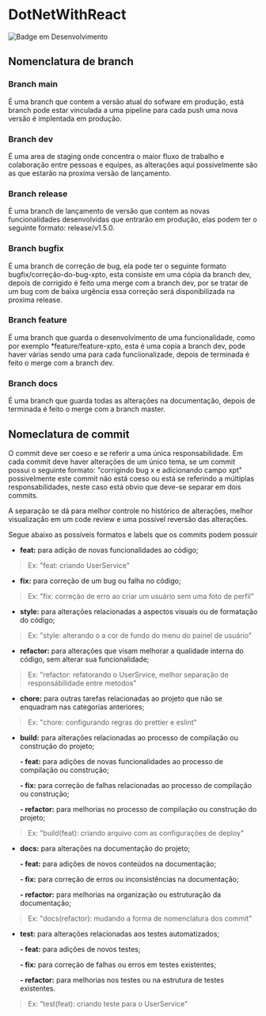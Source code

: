 # DotNetWithReact

![Badge em Desenvolvimento](http://img.shields.io/static/v1?label=STATUS&message=EM%20DESENVOLVIMENTO&color=yellow&style=for-the-badge)

## Nomenclatura de branch

### Branch main

É uma branch que contem a versão atual do sofware em produção, está branch pode estar vinculada a uma pipeline para cada push uma nova versão é implentada em produção.

### Branch dev

É uma area de staging onde concentra o maior fluxo de trabalho e colaboração entre pessoas e equipes, as alterações aqui possívelmente são as que estarão na proxíma versão de lançamento.

### Branch release

É uma branch de lançamento de versão que contem as novas funcionalidades desenvolvidas que entrarão em produção, elas podem ter o seguinte formato: release/v1.5.0.

### Branch bugfix

É uma branch de correção de bug, ela pode ter o seguinte formato bugfix/correção-do-bug-xpto, esta consiste em uma cópia da branch dev, depois de corrigido é feito uma merge com a branch dev, por se tratar de um bug com de baixa urgência essa correção será disponibilizada na proxima release.

### Branch feature

É uma branch que guarda o desenvolvimento de uma funcionalidade, como por exemplo *feature/feature-xpto, esta é uma copia a branch dev, pode haver várias sendo uma para cada funciionalizade, depois de terminada é feito o merge com a branch dev.

### Branch docs

É uma branch que guarda todas as alterações na documentação, depois de terminada é feito o merge com a branch master.

## Nomeclatura de commit
O commit deve ser coeso e se referir a uma única responsabilidade. Em cada commit deve haver alterações de um único tema, se um commit possui o seguinte formato: "corrigindo bug x e adicionando campo xpt" possivelmente este commit não está coeso ou está se referindo a múltiplas responsabilidades, neste caso está obvio que deve-se separar em dois commits.

A separação se dá para melhor controle no histórico de alterações, melhor visualização em um code review e uma possível reversão das alterações.

Segue abaixo as possíveis formatos e labels que os commits podem possuir

+ **feat:** para adição de novas funcionalidades ao código;

> Ex: "feat: criando UserService"

+ **fix:** para correção de um bug ou falha no código;

> Ex: "fix: correção de erro ao criar um usuário sem uma foto de perfil"

+ **style:** para alterações relacionadas a aspectos visuais ou de formatação do código;

> Ex: "style: alterando o a cor de fundo do menu do painel de usuário"

+ **refactor:** para alterações que visam melhorar a qualidade interna do código, sem alterar sua funcionalidade;

> Ex: "refactor: refatorando o UserSrvice, melhor separação de responsábilidade entre metodos"

+ **chore:** para outras tarefas relacionadas ao projeto que não se enquadram nas categorias anteriores;

> Ex: "chore: configurando regras do prettier e eslint"

+ **build:** para alterações relacionadas ao processo de compilação ou construção do projeto;

  **- feat:** para adições de novas funcionalidades ao processo de compilação ou construção;

  **- fix:** para correção de falhas relacionadas ao processo de compilação ou construção;

  **- refactor:** para melhorias no processo de compilação ou construção do projeto;

> Ex: "build(feat): criando arquivo com as configurações de deploy"


+ **docs:** para alterações na documentação do projeto;

  **- feat:** para adições de novos conteúdos na documentação;

  **- fix:** para correção de erros ou inconsistências na documentação;

  **- refactor:** para melhorias na organização ou estruturação da documentação;

> Ex: "docs(refactor): mudando a forma de nomenclatura dos commit"


+ **test:** para alterações relacionadas aos testes automatizados;

  **- feat:** para adições de novos testes;

  **- fix:** para correção de falhas ou erros em testes existentes;

  **- refactor:** para melhorias nos testes ou na estrutura de testes existentes.

> Ex: "test(feat): criando teste para o UserService"
